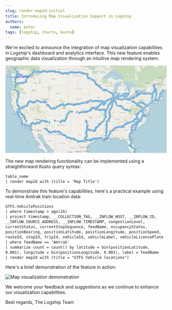 ```yaml
---
slug: render-map2d-initial
title: Introducing Map Visualization Support in Logship
authors:
  name: peter
tags: [logship, charts, kusto]
---
```


We're excited to announce the integration of map visualization capabilities in Logship's dashboard and analytics interface. This new feature enables geographic data visualization through an intuitive map rendering system.

![Geographic visualization of Amtrak data](../static/img/screenshots/2025-06-22/map2d-screenshot-amtrak.png)

The new map rendering functionality can be implemented using a straightforward Kusto query syntax:

```kusto
table_name
| render map2d with (title = 'Map Title')
```

To demonstrate this feature's capabilities, here's a practical example using real-time Amtrak train location data:

```kusto
GTFS.VehiclePositions
| where timestamp > ago(1h)
| project timestamp, __COLLECTION_TAG, __INFLOW_HOST, __INFLOW_ID, __INFLOW_SOURCE_ADDRESS, __INFLOW_TIMESTAMP, congestionLevel, currentStatus, currentStopSequence, feedName, occupancyStatus, positionBearing, positionLatitude, positionLongitude, positionSpeed, routeId, stopId, tripId, vehicleId, vehicleLabel, vehicleLicensePlate
| where feedName == 'Amtrak'
| summarize count = count() by latitude = bin(positionLatitude, 0.001), longitude = bin(positionLongitude, 0.001), label = feedName
| render map2d with (title = "GTFS Vehicle locations")
```

Here's a brief demonstration of the feature in action:

![Map visualization demonstration](../static/img/screenshots/2025-06-22/logship-render-map2d.gif)

We welcome your feedback and suggestions as we continue to enhance our visualization capabilities.

Best regards,
The Logship Team